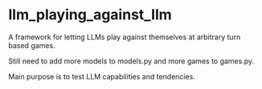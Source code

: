 # llm_playing_against_llm
A framework for letting LLMs play against themselves at arbitrary turn based games.

Still need to add more models to models.py and more games to games.py.

Main purpose is to test LLM capabilities and tendencies.